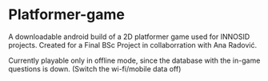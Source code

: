 # Platformer-game
A downloadable android build of a 2D platformer game used for INNOSID projects.
Created for a Final BSc Project in collaborration with Ana Radović.

Currently playable only in offline mode, since the database with the in-game questions is down. (Switch the wi-fi/mobile data off)
